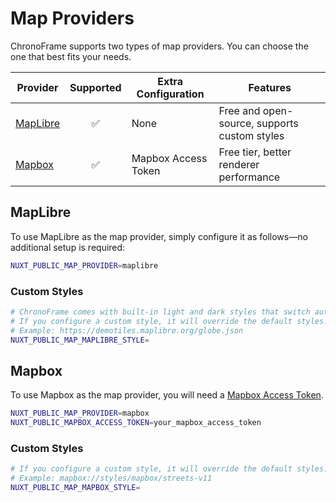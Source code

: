 # Map Providers

ChronoFrame supports two types of map providers. You can choose the one that best fits your needs.

| Provider              | Supported | Extra Configuration | Features                              |
| ---------------------- | :-------: | ------------------- | ------------------------------------- |
| [MapLibre](#maplibre) | ✅         | None                | Free and open-source, supports custom styles |
| [Mapbox](#mapbox)     | ✅         | Mapbox Access Token | Free tier, better renderer performance |

## MapLibre

To use MapLibre as the map provider, simply configure it as follows—no additional setup is required:

```bash
NUXT_PUBLIC_MAP_PROVIDER=maplibre
```

### Custom Styles

```bash
# ChronoFrame comes with built-in light and dark styles that switch automatically.
# If you configure a custom style, it will override the default styles.
# Example: https://demotiles.maplibre.org/globe.json
NUXT_PUBLIC_MAP_MAPLIBRE_STYLE=
```

## Mapbox

To use Mapbox as the map provider, you will need a [Mapbox Access Token](https://console.mapbox.com/account/access-tokens/).

```bash
NUXT_PUBLIC_MAP_PROVIDER=mapbox
NUXT_PUBLIC_MAPBOX_ACCESS_TOKEN=your_mapbox_access_token
```

### Custom Styles

```bash
# If you configure a custom style, it will override the default styles.
# Example: mapbox://styles/mapbox/streets-v11
NUXT_PUBLIC_MAP_MAPBOX_STYLE=
```
